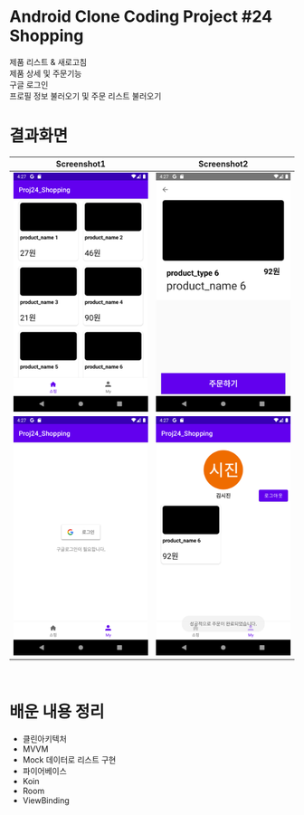 # Android Clone Coding Project #24 Shopping
제품 리스트 & 새로고침
</br>
제품 상세 및 주문기능
</br>
구글 로그인
</br>
프로필 정보 불러오기 및 주문 리스트 불러오기
</br>

# 결과화면
|Screenshot1|Screenshot2|
|---|---|
|<img src="./screenshot/1.png"/>|<img src="./screenshot/2.png"/>|
|<img src="./screenshot/3.png"/>|<img src="./screenshot/4.png"/>|

</br>

# 배운 내용 정리
- 클린아키텍처
- MVVM
- Mock 데이터로 리스트 구현
- 파이어베이스 
- Koin
- Room
- ViewBinding

